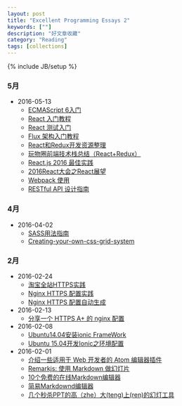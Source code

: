 ```yaml
---
layout: post
title: "Excellent Programming Essays 2"
keywords: [""]
description: "好文章收藏"
category: "Reading"
tags: [collections]
---
```


{% include JB/setup %}

### 5月
* 2016-05-13
    * [ECMAScript 6入门](http://es6.ruanyifeng.com/)
    * [React 入门教程](http://www.ruanyifeng.com/blog/2015/03/react.html)
    * [React 测试入门](http://www.ruanyifeng.com/blog/2016/02/react-testing-tutorial.html)
    * [Flux 架构入门教程](http://www.ruanyifeng.com/blog/2016/01/flux.html)
    * [React和Redux开发资源整理](https://abramstyle.com/title/)
    * [玩物圈前端技术栈总结（React+Redux）](https://segmentfault.com/a/1190000004660725)
    * [React.js 2016 最佳实践](http://www.alloyteam.com/2016/01/reactjs-best-practices-for-2016/)
    * [2016React大会之React展望](http://www.alloyteam.com/2016/04/reactjs2016-what-lies-ahead/)
    * [Webpack 使用](https://segmentfault.com/a/1190000004172052)
    * [RESTful API 设计指南](http://www.ruanyifeng.com/blog/2014/05/restful_api.html)

### 4月
* 2016-04-02
    * [SASS用法指南](http://www.ruanyifeng.com/blog/2012/06/sass.html)
    * [Creating-your-own-css-grid-system](http://j4n.co/blog/Creating-your-own-css-grid-system)

### 2月
* 2016-02-24
    * [淘宝全站HTTPS实践](http://velocity.oreilly.com.cn/2015/index.php?func=session&id=8)
    * [Nginx HTTPS 配置实践](https://iyaozhen.com/nginx-https-conf.html)
    * [Nginx HTTPS 配置自动生成](https://mozilla.github.io/server-side-tls/ssl-config-generator/)
* 2016-02-13
    * [分享一个 HTTPS A+ 的 nginx 配置](https://www.textarea.com/zhicheng/fenxiang-yige-https-a-di-nginx-peizhi-320/)
* 2016-02-08
    * [Ubuntu14.04安装ionic FrameWork](http://iove86.sinaapp.com/ionic/ubuntu14-04-install-ionic-framework.html)
    * [Ubuntu 15.04开发Ionic之环境配置](https://segmentfault.com/a/1190000003809277)
* 2016-02-01
    * [介绍一些适用于 Web 开发者的 Atom 编辑器插件](https://linux.cn/article-6871-1.html)
    * [Remarkjs: 使用 Markdown 做幻灯片](http://www.webrube.com/markdown-remarkjs-web_rube/3585)
    * [10个免费的在线Markdown编辑器](http://www.webrube.com/markdown-web_rube/4543)
    * [简易Markdownd编辑器](http://www.webrube.com/markdown-javascript-web_rube/6589)
    * [几个秒杀PPT的高（zhe）大(teng)上(ren)的幻灯工具](http://www.jianshu.com/p/09a3bbb8b362)
